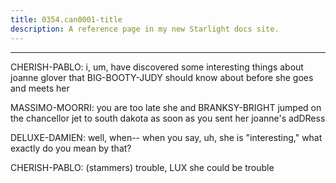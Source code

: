 ```yaml
---
title: 0354.can0001-title
description: A reference page in my new Starlight docs site.
---
```

----- 
CHERISH-PABLO: i, um, have discovered some interesting things about joanne glover that 
BIG-BOOTY-JUDY should know about before she goes and meets her
 
MASSIMO-MOORRI: you are too late
 she and BRANKSY-BRIGHT jumped on the chancellor jet to south 
dakota as soon as you sent her joanne's adDRess
 
DELUXE-DAMIEN: well, when-- when you say, uh, she is "interesting," what exactly do 
you mean by that? 
 
CHERISH-PABLO: (stammers) trouble, LUX
 she could be trouble
 

